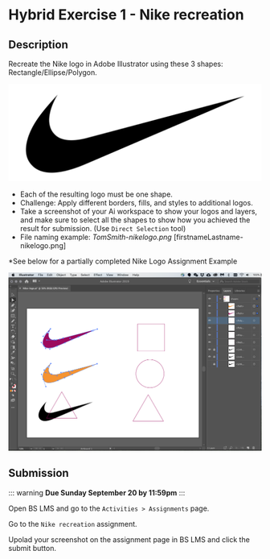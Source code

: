 # Hybrid Exercise 1 - Nike recreation

## Description

Recreate the Nike logo in Adobe Illustrator using these 3 shapes: Rectangle/Ellipse/Polygon.

<img src="../assets/1-nikelogo.png" alt="Nike Logo">

- Each of the resulting logo must be one shape. 
- Challenge: Apply different borders, fills, and styles to additional logos.
- Take a screenshot of your Ai workspace to show your logos and layers, and make sure to select all the shapes to show how you achieved the result for submission. (Use `Direct Selection` tool)
- File naming example: *TomSmith-nikelogo.png* [firstnameLastname-nikelogo.png]

*See below for a partially completed Nike Logo Assignment Example

<img src="../assets/1-example-nikelogos.png" alt="Partially completed Nike Logo Assignment Example">

## Submission

::: warning
**Due Sunday September 20 by 11:59pm**
:::

Open BS LMS and go to the `Activities > Assignments` page.

Go to the `Nike recreation` assignment.

Upolad your screenshot on the assignment page in BS LMS and click the submit button.
